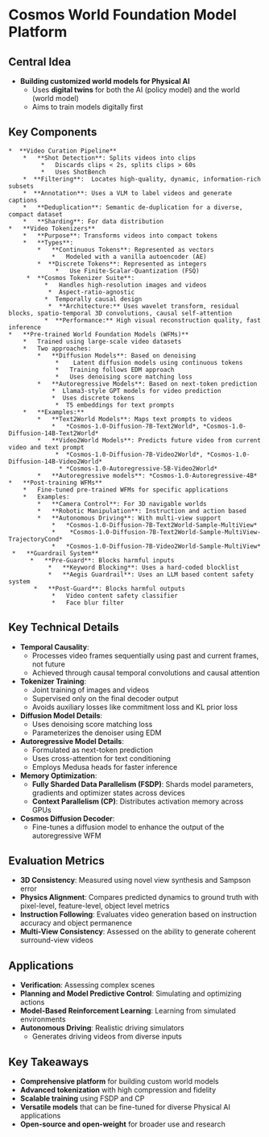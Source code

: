 
# Cosmos World Foundation Model Platform

## Central Idea
*   **Building customized world models for Physical AI**
    *   Uses **digital twins** for both the AI (policy model) and the world (world model)
    *   Aims to train models digitally first

## Key Components
    *  **Video Curation Pipeline**
        *   **Shot Detection**: Splits videos into clips
             *   Discards clips < 2s, splits clips > 60s
             *   Uses ShotBench
        *  **Filtering**:  Locates high-quality, dynamic, information-rich subsets
        *  **Annotation**: Uses a VLM to label videos and generate captions
        *   **Deduplication**: Semantic de-duplication for a diverse, compact dataset
        *   **Sharding**: For data distribution
    *   **Video Tokenizers**
        *   **Purpose**: Transforms videos into compact tokens
        *   **Types**:
            *   **Continuous Tokens**: Represented as vectors
                *   Modeled with a vanilla autoencoder (AE)
            *  **Discrete Tokens**: Represented as integers
                 *   Use Finite-Scalar-Quantization (FSQ)
         *  **Cosmos Tokenizer Suite**: 
              *   Handles high-resolution images and videos
               *  Aspect-ratio-agnostic
              *  Temporally causal design
               *  **Architecture:** Uses wavelet transform, residual blocks, spatio-temporal 3D convolutions, causal self-attention
              *  **Performance:** High visual reconstruction quality, fast inference
    *   **Pre-trained World Foundation Models (WFMs)**
        *   Trained using large-scale video datasets
        *   Two approaches:
            *   **Diffusion Models**: Based on denoising
                 *    Latent diffusion models using continuous tokens
                 *   Training follows EDM approach
                 *   Uses denoising score matching loss
            *   **Autoregressive Models**: Based on next-token prediction
                *  Llama3-style GPT models for video prediction
                *  Uses discrete tokens
                 *  T5 embeddings for text prompts
        *   **Examples:**
            *   **Text2World Models**: Maps text prompts to videos
                *   *Cosmos-1.0-Diffusion-7B-Text2World*, *Cosmos-1.0-Diffusion-14B-Text2World*
            *   **Video2World Models**: Predicts future video from current video and text prompt
                 *  *Cosmos-1.0-Diffusion-7B-Video2World*, *Cosmos-1.0-Diffusion-14B-Video2World*
                  * *Cosmos-1.0-Autoregressive-5B-Video2World*
            *   **Autoregressive models**: *Cosmos-1.0-Autoregressive-4B*
    *   **Post-training WFMs**
        *   Fine-tuned pre-trained WFMs for specific applications
        *   Examples:
            *   **Camera Control**: For 3D navigable worlds
            *   **Robotic Manipulation**: Instruction and action based
            *   **Autonomous Driving**: With multi-view support
                *   *Cosmos-1.0-Diffusion-7B-Text2World-Sample-MultiView*
                *    *Cosmos-1.0-Diffusion-7B-Text2World-Sample-MultiView-TrajectoryCond*
                *   *Cosmos-1.0-Diffusion-7B-Video2World-Sample-MultiView*
     *   **Guardrail System**
          *   **Pre-Guard**: Blocks harmful inputs
               *   **Keyword Blocking**: Uses a hard-coded blocklist
               *   **Aegis Guardrail**: Uses an LLM based content safety system
           *   **Post-Guard**: Blocks harmful outputs
                *   Video content safety classifier
                *   Face blur filter

## Key Technical Details
*   **Temporal Causality**:
    *   Processes video frames sequentially using past and current frames, not future
    *   Achieved through causal temporal convolutions and causal attention
*   **Tokenizer Training**:
    *   Joint training of images and videos
    *   Supervised only on the final decoder output
    *   Avoids auxiliary losses like commitment loss and KL prior loss
*   **Diffusion Model Details**:
    *   Uses denoising score matching loss
    *   Parameterizes the denoiser using EDM
*   **Autoregressive Model Details**:
    *  Formulated as next-token prediction
    *   Uses cross-attention for text conditioning
    *   Employs Medusa heads for faster inference
*  **Memory Optimization**:
     *   **Fully Sharded Data Parallelism (FSDP)**: Shards model parameters, gradients and optimizer states across devices
     *   **Context Parallelism (CP)**: Distributes activation memory across GPUs
*  **Cosmos Diffusion Decoder**:
     *  Fine-tunes a diffusion model to enhance the output of the autoregressive WFM

## Evaluation Metrics
*   **3D Consistency**: Measured using novel view synthesis and Sampson error
*   **Physics Alignment**:  Compares predicted dynamics to ground truth with pixel-level, feature-level, object level metrics
*   **Instruction Following**: Evaluates video generation based on instruction accuracy and object permanence
*   **Multi-View Consistency**: Assessed on the ability to generate coherent surround-view videos

## Applications
*   **Verification**: Assessing complex scenes
*   **Planning and Model Predictive Control**: Simulating and optimizing actions
*   **Model-Based Reinforcement Learning**: Learning from simulated environments
*   **Autonomous Driving**: Realistic driving simulators
    *   Generates driving videos from diverse inputs

## Key Takeaways
*   **Comprehensive platform** for building custom world models
*   **Advanced tokenization** with high compression and fidelity
*   **Scalable training** using FSDP and CP
*   **Versatile models** that can be fine-tuned for diverse Physical AI applications
*  **Open-source and open-weight** for broader use and research
